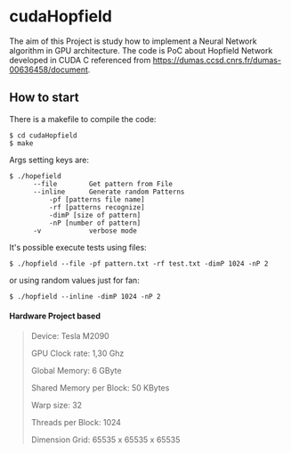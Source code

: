 # cudaHopfield

The aim of this Project is study how to implement a Neural Network algorithm in GPU architecture. The code is PoC about Hopfield Network developed in CUDA C referenced from https://dumas.ccsd.cnrs.fr/dumas-00636458/document.

## How to start
There is a makefile to compile the code:
```
$ cd cudaHopfield
$ make
```
Args setting keys are:
```
$ ./hopefield
	  --file        Get pattern from File
	  --inline      Generate random Patterns
		  -pf [patterns file name]
		  -rf [patterns recognize]
		  -dimP [size of pattern]
		  -nP [number of pattern]
	  -v            verbose mode
```

It's possible execute tests using files:
```
$ ./hopfield --file -pf pattern.txt -rf test.txt -dimP 1024 -nP 2
```
or using random values just for fan:
```
$ ./hopfield --inline -dimP 1024 -nP 2
```

#### Hardware Project based
>Device: Tesla M2090
>
>GPU Clock rate: 1,30 Ghz
>
>Global Memory: 6 GByte
>
>Shared Memory per Block: 50 KBytes
>
>Warp size: 32
>
>Threads per Block: 1024
>
>Dimension Grid: 65535 x 65535 x 65535


